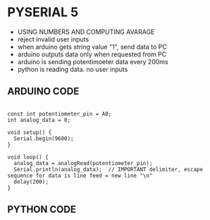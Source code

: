 # PYSERIAL 5

-	USING NUMBERS AND COMPUTING AVARAGE
-	reject invalid user inputs
-	when arduino gets string value "1", send data to PC
-	arduino outputs data only when requested from PC
-	arduino is sending potentimoeter data every 200ms
-	python is reading data. no user inputs


## ARDUINO CODE
```

const int potentiometer_pin = A0;
int analog_data = 0;
  
void setup() {
  Serial.begin(9600);
}

void loop() {
  analog_data = analogRead(potentiometer_pin);
  Serial.println(analog_data);  // IMPORTANT delimiter, escape sequence for data is line feed = new line "\n"
  delay(200);
}
```

## PYTHON CODE

```python

```